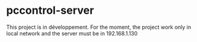 # pccontrol-server
This project is in développement.
For the moment, the project work only in local network and the server must be in 192.168.1.130
